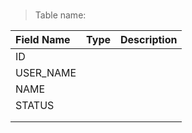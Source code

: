 
### 

> Table name: <B><B>

|  Field Name  | Type | Description|
| :------------ | :------------ |:------------ |
| ID  |   | |
| USER_NAME  |   | |
| NAME  |   | |
| STATUS  |   | |
|   |   | |
|   |   | |


